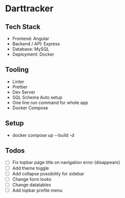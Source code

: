 # Darttracker

## Tech Stack

- Frontend: Angular
- Backend / API: Express
- Database: MySQL
- Deployment: Docker

## Tooling

- Linter
- Prettier
- Dev Server
- SQL Schema Auto setup
- One line run command for whole app
- Docker Compose

## Setup

- docker compose up --build -d

## Todos

- [ ] Fix topbar page title on navigation error (disappears)
- [ ] Add theme toggle
- [ ] Add collapse possibility for sidebar
- [ ] Change form looks
- [ ] Change datatables
- [ ] Add topbar profile menu
